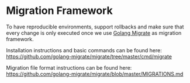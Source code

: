 # Migration Framework
To have reproducible environments, support rollbacks and make sure that every change is only executed once we use [Golang Migrate](https://github.com/golang-migrate/migrate/tree/master) as migration framework.

Installation instructions and basic commands can be found here:
https://github.com/golang-migrate/migrate/tree/master/cmd/migrate

Migration file format instructions can be found here:
https://github.com/golang-migrate/migrate/blob/master/MIGRATIONS.md
